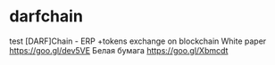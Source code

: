 # darfchain
test
[DARF]Chain - ERP +tokens exchange on blockchain 
White paper https://goo.gl/dev5VE
Белая бумага https://goo.gl/Xbmcdt
